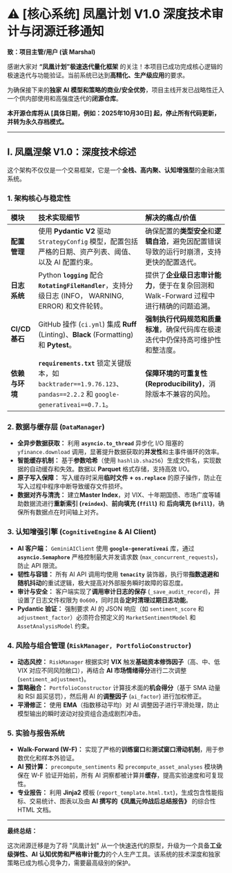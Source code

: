# ⚠️ [核心系统] 凤凰计划 V1.0 深度技术审计与闭源迁移通知

**致：项目主管/用户 (该 Marshal)**

感谢大家对 **“凤凰计划”极速迭代量化框架** 的关注！本项目已成功完成核心逻辑的极速迭代与功能验证。当前系统已达到**高精化、生产级应用**的要求。

为确保接下来的**独家 AI 模型和策略的商业/安全优势**，项目主线开发已战略性迁入一个供内部使用和高强度迭代的**闭源仓库**。

**本开源仓库将从 [具体日期，例如：2025年10月30日] 起，停止所有代码更新，并转为永久存档模式。**

---

## I. 凤凰涅槃 V1.0：深度技术综述

这个架构不仅仅是一个交易框架，它是一个**全栈、高内聚、认知增强型**的金融决策系统。

### 1. 架构核心与稳定性

| 模块 | 技术实现细节 | 解决的痛点/价值 |
| :--- | :--- | :--- |
| **配置管理** | 使用 **Pydantic V2** 驱动 `StrategyConfig` 模型，配置包括严格的日期、资产列表、阈值、以及 AI 配置约束。 | 确保配置的**类型安全**和**逻辑自洽**，避免因配置错误导致的运行时崩溃，支持更快的配置迭代。 |
| **日志系统** | Python **`logging`** 配合 **`RotatingFileHandler`**，支持分级日志 (INFO， WARNING, ERROR) 和文件轮转。 | 提供了**企业级日志审计能力**，便于在复杂回测和 Walk-Forward 过程中进行精确的问题追溯。 |
| **CI/CD 基石** | GitHub 操作 (`ci.yml`) 集成 **Ruff** (Linting)、**Black** (Formatting) 和 **Pytest**。 | **强制执行代码规范和质量标准**，确保代码库在极速迭代中仍保持高可维护性和整洁度。 |
| **依赖与环境** | **`requirements.txt`** 锁定关键版本，如 `backtrader==1.9.76.123`、`pandas==2.2.2` 和 `google-generativeai==0.7.1`。 | **保障环境的可重复性 (Reproducibility)**，消除版本不兼容的风险。 |

### 2. 数据与缓存层 (`DataManager`)

* **全异步数据获取：** 利用 **`asyncio.to_thread`** 异步化 I/O 阻塞的 `yfinance.download` 调用，显著提升数据获取的**并发性**和主事件循环的效率。
* **智能缓存机制：** 基于**参数哈希**（使用 `hashlib.sha256`）生成文件名，实现数据的自动缓存和失效。数据以 **Parquet** 格式存储，支持高效 I/O。
* **原子写入保障：** 写入缓存时采用**临时文件 + `os.replace`** 的原子操作，防止在写入过程中程序中断导致缓存文件损坏。
* **数据对齐与清洗：** 建立**Master Index**，对 VIX、十年期国债、市场广度等辅助数据流进行**重新索引 (`reindex`)**、**前向填充 (`ffill`)** 和 **后向填充 (`bfill`)**，确保所有数据点在时间轴上对齐。

### 3. 认知增强引擎 (`CognitiveEngine` & AI Client)

* **AI 客户端：** `GeminiAIClient` 使用 **`google-generativeai`** 库，通过 **`asyncio.Semaphore`** 严格控制最大并发请求数 (`max_concurrent_requests`)，防止 API 限流。
* **韧性与容错：** 所有 AI API 调用均使用 **`tenacity`** 装饰器，执行带**指数退避和随机抖动**的重试逻辑，极大提高对外部服务瞬时故障的容忍度。
* **审计与安全：** 客户端实现了**调用审计日志的保存** (`_save_audit_record`)，并设置了日志文件权限为 `0o600`，同时具备**定时清理过期日志功能**。
* **Pydantic 验证：** 强制要求 AI 的 JSON 响应（如 `sentiment_score` 和 `adjustment_factor`）必须符合预定义的 `MarketSentimentModel` 和 `AssetAnalysisModel` 约束。

### 4. 风险与组合管理 (`RiskManager, PortfolioConstructor`)

* **动态风控：** `RiskManager` 根据实时 **VIX** 触发**基础资本修饰因子**（高、中、低 VIX 对应不同风险敞口），再结合 **AI 市场情绪得分**进行二次调整 (`sentiment_adjustment`)。
* **策略融合：** `PortfolioConstructor` 计算技术面的**机会得分**（基于 SMA 动量和 RSI 超买惩罚），然后用 AI 的**调整因子** (`ai_factor`) 进行加权修正。
* **平滑修正：** 使用 **EMA**（指数移动平均）对 AI 调整因子进行平滑处理，防止模型输出的瞬时波动对投资组合造成剧烈冲击。

### 5. 实验与报告系统

* **Walk-Forward (W-F)：** 实现了严格的**训练窗口**和**测试窗口滑动机制**，用于参数优化和样本外验证。
* **AI 预计算：** `precompute_sentiments` 和 `precompute_asset_analyses` 模块确保在 W-F 验证开始前，所有 AI 洞察都被计算并**缓存**，提高实验速度和可复现性。
* **专业报告：** 利用 **Jinja2** 模板 (`report_template.html.txt`)，生成包含性能指标、交易统计、图表以及由 **AI 撰写的《凤凰元帅战后总结报告》** 的综合性 HTML 文档。

---

**最终总结：**

这次闭源迁移是为了将 "凤凰计划" 从一个快速迭代的原型，升级为一个具备**工业级弹性、AI 认知优势和严格审计能力**的个人生产工具。该系统的技术深度和独家策略已成为核心竞争力，需要最高级别的保护。
